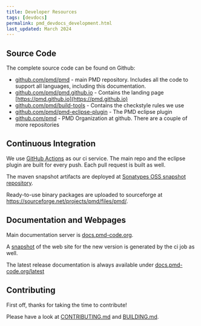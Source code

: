 ```yaml
---
title: Developer Resources
tags: [devdocs]
permalink: pmd_devdocs_development.html
last_updated: March 2024
---
```


## Source Code

The complete source code can be found on Github:

*   [github.com/pmd/pmd](https://github.com/pmd/pmd) - main PMD repository. Includes all the code to support all languages, including this documentation.
*   [github.com/pmd/pmd.github.io](https://github.com/pmd/pmd.github.io) - Contains the landing page [https://pmd.github.io](https://pmd.github.io)
*   [github.com/pmd/build-tools](https://github.com/pmd/build-tools) - Contains the checkstyle rules we use
*   [github.com/pmd/pmd-eclipse-plugin](https://github.com/pmd/pmd-eclipse-plugin) - The PMD eclipse plugin
*   [github.com/pmd](https://github.com/pmd) - PMD Organization at github. There are a couple of more repositories

## Continuous Integration

We use [GitHub Actions](https://github.com/pmd/pmd/actions) as our ci service. The main repo and the eclipse plugin are built for
every push. Each pull request is built as well.

The maven snapshot artifacts are deployed at [Sonatypes OSS snapshot repository](https://oss.sonatype.org/content/repositories/snapshots/net/sourceforge/pmd/pmd/).

Ready-to-use binary packages are uploaded to sourceforge at <https://sourceforge.net/projects/pmd/files/pmd/>.

## Documentation and Webpages

Main documentation server is [docs.pmd-code.org](https://docs.pmd-code.org).

A [snapshot](http://docs.pmd-code.org/snapshot/) of the web site for the new version is generated by the ci job as well.

The latest release documentation is always available under [docs.pmd-code.org/latest](https://docs.pmd-code.org/latest/)

## Contributing

First off, thanks for taking the time to contribute!

Please have a look at [CONTRIBUTING.md](https://github.com/pmd/pmd/blob/main/CONTRIBUTING.md) and
[BUILDING.md](https://github.com/pmd/pmd/blob/main/BUILDING.md).
